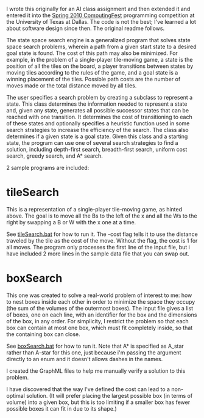 I wrote this originally for an AI class assignment and then extended it and entered it into the [Spring 2010 ComputingFest](http://computingfest.utdallas.edu/ParticipantsS10.html) programming competition at the University of Texas at Dallas. The code is not the best; I've learned a lot about software design since then. The original readme follows.

The state space search engine is a generalized program that solves state space search problems, wherein a path from a given start state to a desired goal state is found. The cost of this path may also be minimized. For example, in the problem of a single-player tile-moving game, a state is the position of all the tiles on the board, a player transitions between states by moving tiles according to the rules of the game, and a goal state is a winning placement of the tiles. Possible path costs are the number of moves made or the total distance moved by all tiles.

The user specifies a search problem by creating a subclass to represent a state. This class determines the information needed to represent a state and, given any state, generates all possible successor states that can be reached with one transition. It determines the cost of transitioning to each of these states and optionally specifies a heuristic function used in some search strategies to increase the efficiency of the search. The class also determines if a given state is a goal state. Given this class and a starting state, the program can use one of several search strategies to find a solution, including depth-first search, breadth-first search, uniform cost search, greedy search, and A* search.


2 sample programs are included:

tileSearch
==========
This is a representation of a single-player tile-moving game, as hinted above. The goal is to move all the Bs to the left of the x and all the Ws to the right by swapping a B or W with the x one at a time.

See [tileSearch.bat](tileSearch.bat) for how to run it. The -cost flag tells it to use the distance traveled by the tile as the cost of the move. Without the flag, the cost is 1 for all moves. The program only processes the first line of the input file, but i have included 2 more lines in the sample data file that you can swap out.

boxSearch
=========
This one was created to solve a real-world problem of interest to me: how to nest boxes inside each other in order to minimize the space they occupy (the sum of the volumes of the outermost boxes). The input file gives a list of boxes, one on each line, with an identifier for the box and the dimensions of the box, in any order. For simplicity, I restrict the problem so that each box can contain at most one box, which must fit completely inside, so that the containing box can close.

See [boxSearch.bat](boxSearch.bat) for how to run it. Note that A* is specified as A_star rather than A-star for this one, just because i'm passing the argument directly to an enum and it doesn't allows dashes in the names.

I created the GraphML files to help me manually verify a solution to this problem.

I have discovered that the way I've defined the cost can lead to a non-optimal solution. (It will prefer placing the largest possible box (in terms of volume) into a given box, but this is too limiting if a smaller box has fewer possible boxes it can fit in due to its shape.) 
